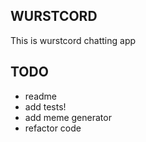 ## WURSTCORD

This is wurstcord chatting app

## TODO

- readme
- add tests!
- add meme generator
- refactor code
